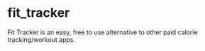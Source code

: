 # fit_tracker

Fit Tracker is an easy, free to use alternative to other paid calorie tracking/workout apps.
